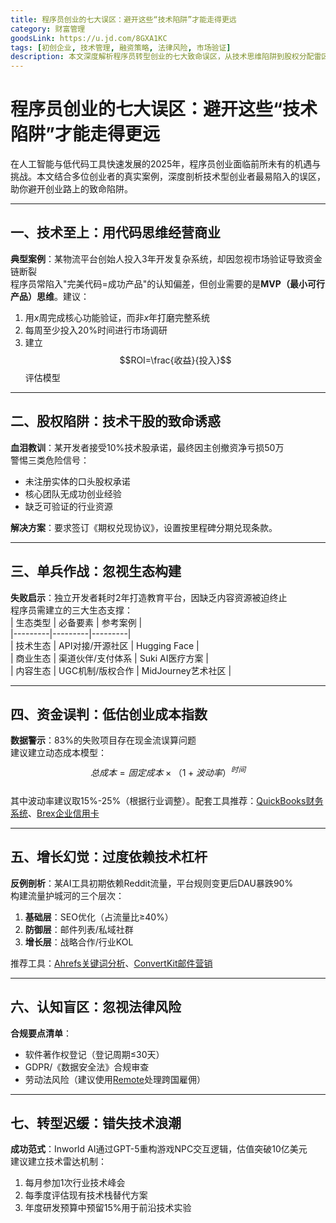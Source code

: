```yaml
---
title: 程序员创业的七大误区：避开这些“技术陷阱”才能走得更远
category: 财富管理
goodsLink: https://u.jd.com/8GXA1KC
tags: [初创企业, 技术管理, 融资策略, 法律风险, 市场验证]
description: 本文深度解析程序员转型创业的七大致命误区，从技术思维陷阱到股权分配雷区，系统拆解技术创业者特有的商业盲点。通过7个真实失败案例，揭示产品开发、资金管理、法律合规等关键环节的避坑策略，为技术人才提供从代码到商业的转型指南。
---
```

# 程序员创业的七大误区：避开这些“技术陷阱”才能走得更远

在人工智能与低代码工具快速发展的2025年，程序员创业面临前所未有的机遇与挑战。本文结合多位创业者的真实案例，深度剖析技术型创业者最易陷入的误区，助你避开创业路上的致命陷阱。

---

## 一、技术至上：用代码思维经营商业
**典型案例**：某物流平台创始人投入3年开发复杂系统，却因忽视市场验证导致资金链断裂  
程序员常陷入"完美代码=成功产品"的认知偏差，但创业需要的是**MVP（最小可行产品）思维**。建议：  
1. 用$x$周完成核心功能验证，而非$x$年打磨完整系统  
2. 每周至少投入20%时间进行市场调研  
3. 建立$$ROI=\frac{收益}{投入}$$评估模型  

---

## 二、股权陷阱：技术干股的致命诱惑
**血泪教训**：某开发者接受10%技术股承诺，最终因主创撤资净亏损50万  
警惕三类危险信号：  
- 未注册实体的口头股权承诺  
- 核心团队无成功创业经验  
- 缺乏可验证的行业资源  

**解决方案**：要求签订《期权兑现协议》，设置按里程碑分期兑现条款。

---

## 三、单兵作战：忽视生态构建
**失败启示**：独立开发者耗时2年打造教育平台，因缺乏内容资源被迫终止  
程序员需建立的三大生态支撑：  
| 生态类型 | 必备要素 | 参考案例 |  
|---------|---------|---------|  
| 技术生态 | API对接/开源社区 | Hugging Face |  
| 商业生态 | 渠道伙伴/支付体系 | Suki AI医疗方案 |  
| 内容生态 | UGC机制/版权合作 | MidJourney艺术社区 |  

---

## 四、资金误判：低估创业成本指数
**数据警示**：83%的失败项目存在现金流误算问题  
建议建立动态成本模型：  
$$总成本=固定成本×（1+波动率）^{时间}$$  
其中波动率建议取15%-25%（根据行业调整）。配套工具推荐：[QuickBooks财务系统](https://quickbooks.intuit.com)、[Brex企业信用卡](https://www.brex.com)

---

## 五、增长幻觉：过度依赖技术杠杆
**反例剖析**：某AI工具初期依赖Reddit流量，平台规则变更后DAU暴跌90%  
构建流量护城河的三个层次：  
1. **基础层**：SEO优化（占流量比≥40%）  
2. **防御层**：邮件列表/私域社群  
3. **增长层**：战略合作/行业KOL  

推荐工具：[Ahrefs关键词分析](https://ahrefs.com)、[ConvertKit邮件营销](https://convertkit.com)

---

## 六、认知盲区：忽视法律风险
**合规要点清单**：  
- 软件著作权登记（登记周期≤30天）  
- GDPR/《数据安全法》合规审查  
- 劳动法风险（建议使用[Remote](https://remote.com)处理跨国雇佣）  

---

## 七、转型迟缓：错失技术浪潮
**成功范式**：Inworld AI通过GPT-5重构游戏NPC交互逻辑，估值突破10亿美元  
建议建立技术雷达机制：  
1. 每月参加1次行业技术峰会  
2. 每季度评估现有技术栈替代方案  
3. 年度研发预算中预留15%用于前沿技术实验  
